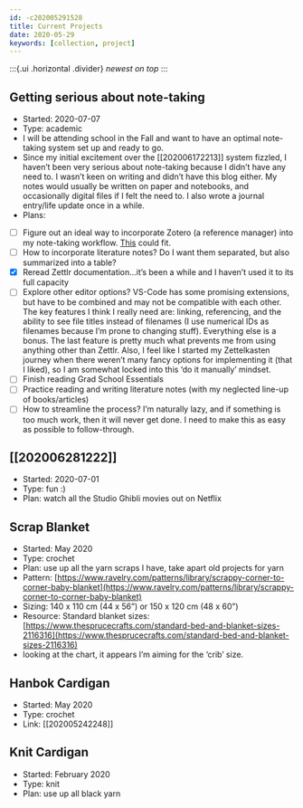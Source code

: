 ```yaml
---
id: -c202005291528
title: Current Projects
date: 2020-05-29
keywords: [collection, project]
---
```

:::{.ui .horizontal .divider}
*newest on top*
:::

## Getting serious about note-taking
- Started: 2020-07-07
- Type: academic
- I will be attending school in the Fall and want to have an optimal note-taking system set up and ready to go.
- Since my initial excitement over the [[202006172213]] <!-- Zettelkasten --> system fizzled, I haven’t been very serious about note-taking because I didn’t have any need to. I wasn’t keen on writing and didn’t have this blog either. My notes would usually be written on paper and notebooks, and occasionally digital files if I felt the need to. I also wrote a journal entry/life update once in a while. 
- Plans:
- [ ] Figure out an ideal way to incorporate Zotero (a reference manager) into my note-taking workflow. [This](https://forum.zettlr.com/discussion/94/zotero-as-zettelkasten) could fit.
- [ ] How to incorporate literature notes? Do I want them separated, but also summarized into a table?
- [x] Reread Zettlr documentation…it’s been a while and I haven’t used it to its full capacity
- [ ] Explore other editor options? VS-Code has some promising extensions, but have to be combined and may not be compatible with each other. The key features I think I really need are: linking, referencing, and the ability to see file titles instead of filenames (I use numerical IDs as filenames because I’m prone to changing stuff). Everything else is a bonus. The last feature is pretty much what prevents me from using anything other than Zettlr. Also, I feel like I started my Zettelkasten journey when there weren’t many fancy options for implementing it (that I liked), so I am somewhat locked into this ‘do it manually’ mindset.
- [ ] Finish reading Grad School Essentials
- [ ] Practice reading and writing literature notes (with my neglected line-up of books/articles)
- [ ] How to streamline the process? I’m naturally lazy, and if something is too much work, then it will never get done. I need to make this as easy as possible to follow-through.

## [[202006281222]] <!--Studio Ghibli Movies-->
- Started: 2020-07-01
- Type: fun :)
- Plan: watch all the Studio Ghibli movies out on Netflix

## Scrap Blanket
- Started: May 2020
- Type: crochet
- Plan: use up all the yarn scraps I have, take apart old projects for yarn
- Pattern: [https://www.ravelry.com/patterns/library/scrappy-corner-to-corner-baby-blanket](https://www.ravelry.com/patterns/library/scrappy-corner-to-corner-baby-blanket)
- Sizing: 140 x 110 cm (44 x 56”) or 150 x 120 cm (48 x 60”)
- Resource: Standard blanket sizes: [https://www.thesprucecrafts.com/standard-bed-and-blanket-sizes-2116316](https://www.thesprucecrafts.com/standard-bed-and-blanket-sizes-2116316)
- looking at the chart, it appears I’m aiming for the ‘crib’ size.

## Hanbok Cardigan
- Started: May 2020
- Type: crochet
- Link: [[202005242248]]

## Knit Cardigan
- Started: February 2020
- Type: knit
- Plan: use up all black yarn




